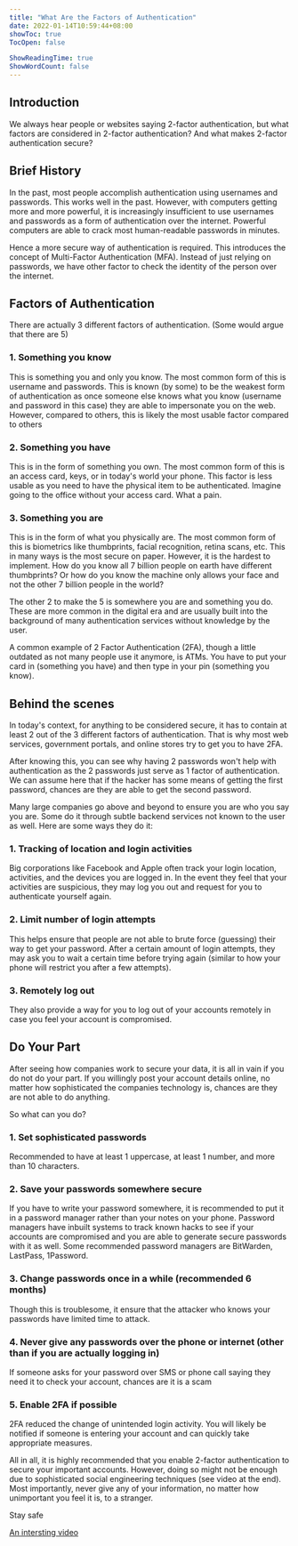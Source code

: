 ```yaml
---
title: "What Are the Factors of Authentication"
date: 2022-01-14T10:59:44+08:00
showToc: true
TocOpen: false

ShowReadingTime: true
ShowWordCount: false
---
```


## Introduction

We always hear people or websites saying 2-factor authentication, but what factors are considered in 2-factor authentication? And what makes 2-factor authentication secure?

## Brief History

In the past, most people accomplish authentication using usernames and passwords. This works well in the past. However, with computers getting more and more powerful, it is increasingly insufficient to use usernames and passwords as a form of authentication over the internet. Powerful computers are able to crack most human-readable passwords in minutes.

Hence a more secure way of authentication is required. This introduces the concept of Multi-Factor Authentication (MFA). Instead of just relying on passwords, we have other factor to check the identity of the person over the internet.

## Factors of Authentication

There are actually 3 different factors of authentication. (Some would argue that there are 5)

### 1. Something you know

This is something you and only you know. The most common form of this is username and passwords. This is known (by some) to be the weakest form of authentication as once someone else knows what you know (username and password in this case) they are able to impersonate you on the web. However, compared to others, this is likely the most usable factor compared to others

### 2. Something you have

This is in the form of something you own. The most common form of this is an access card, keys, or in today's world your phone. This factor is less usable as you need to have the physical item to be authenticated. Imagine going to the office without your access card. What a pain.

### 3. Something you are

This is in the form of what you physically are. The most common form of this is biometrics like thumbprints, facial recognition, retina scans, etc. This in many ways is the most secure on paper. However, it is the hardest to implement. How do you know all 7 billion people on earth have different thumbprints? Or how do you know the machine only allows your face and not the other 7 billion people in the world?

The other 2 to make the 5 is somewhere you are and something you do. These are more common in the digital era and are usually built into the background of many authentication services without knowledge by the user.

A common example of 2 Factor Authentication (2FA), though a little outdated as not many people use it anymore, is ATMs. You have to put your card in (something you have) and then type in your pin (something you know).

## Behind the scenes

In today's context, for anything to be considered secure, it has to contain at least 2 out of the 3 different factors of authentication. That is why most web services, government portals, and online stores try to get you to have 2FA.

After knowing this, you can see why having 2 passwords won't help with authentication as the 2 passwords just serve as 1 factor of authentication. We can assume here that if the hacker has some means of getting the first password, chances are they are able to get the second password.

Many large companies go above and beyond to ensure you are who you say you are. Some do it through subtle backend services not known to the user as well. Here are some ways they do it:

### 1. Tracking of location and login activities

Big corporations like Facebook and Apple often track your login location, activities, and the devices you are logged in. In the event they feel that your activities are suspicious, they may log you out and request for you to authenticate yourself again.

### 2. Limit number of login attempts

This helps ensure that people are not able to brute force (guessing) their way to get your password. After a certain amount of login attempts, they may ask you to wait a certain time before trying again (similar to how your phone will restrict you after a few attempts).

### 3. Remotely log out

They also provide a way for you to log out of your accounts remotely in case you feel your account is compromised.

## Do Your Part

After seeing how companies work to secure your data, it is all in vain if you do not do your part. If you willingly post your account details online, no matter how sophisticated the companies technology is, chances are they are not able to do anything.

So what can you do?

### 1. Set sophisticated passwords

Recommended to have at least 1 uppercase, at least 1 number, and more than 10 characters.

### 2. Save your passwords somewhere secure

If you have to write your password somewhere, it is recommended to put it in a password manager rather than your notes on your phone. Password managers have inbuilt systems to track known hacks to see if your accounts are compromised and you are able to generate secure passwords with it as well. Some recommended password managers are BitWarden, LastPass, 1Password.

### 3. Change passwords once in a while (recommended 6 months)

Though this is troublesome, it ensure that the attacker who knows your passwords have limited time to attack.

### 4. Never give any passwords over the phone or internet (other than if you are actually logging in)

If someone asks for your password over SMS or phone call saying they need it to check your account, chances are it is a scam

### 5. Enable 2FA if possible

2FA reduced the change of unintended login activity. You will likely be notified if someone is entering your account and can quickly take appropriate measures.

All in all, it is highly recommended that you enable 2-factor authentication to secure your important accounts. However, doing so might not be enough due to sophisticated social engineering techniques (see video at the end). Most importantly, never give any of your information, no matter how unimportant you feel it is, to a stranger.

Stay safe

[An intersting video](https://www.youtube.com/watch?v=PWVN3Rq4gzw)
